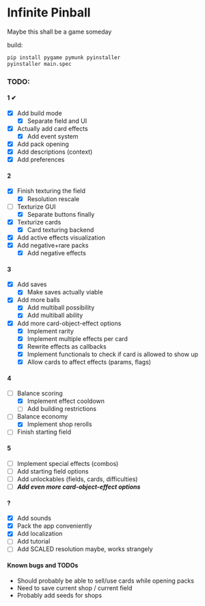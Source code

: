 # Infinite Pinball
Maybe this shall be a game someday

build:
```bash
pip install pygame pymunk pyinstaller
pyinstaller main.spec
```

### TODO:
#### 1 ✔
- [x] Add build mode
  - [x] Separate field and UI
- [x] Actually add card effects
  - [x] Add event system
- [x] Add pack opening
- [x] Add descriptions (context)
- [x] Add preferences
#### 2
- [x] Finish texturing the field
  - [x] Resolution rescale
- [ ] Texturize GUI
  - [x] Separate buttons finally
- [x] Texturize cards
  - [x] Card texturing backend
- [x] Add active effects visualization
- [x] Add negative+rare packs
  - [x] Add negative effects
#### 3
- [x] Add saves
  - [x] Make saves actually viable
- [x] Add more balls
  - [x] Add multiball possibility
  - [x] Add multiball ability
- [x] Add more card-object-effect options
  - [x] Implement rarity
  - [x] Implement multiple effects per card
  - [x] Rewrite effects as callbacks
  - [x] Implement functionals to check if card is allowed to show up
  - [x] Allow cards to affect effects (params, flags)
#### 4
- [ ] Balance scoring
  - [x] Implement effect cooldown
  - [ ] Add building restrictions
- [ ] Balance economy
  - [x] Implement shop rerolls
- [ ] Finish starting field
#### 5
- [ ] Implement special effects (combos)
- [ ] Add starting field options
- [ ] Add unlockables (fields, cards, difficulties)
- [ ] ***Add even more card-object-effect options***
#### ?
- [x] Add sounds
- [x] Pack the app conveniently
- [x] Add localization
- [ ] Add tutorial
- [ ] Add SCALED resolution maybe, works strangely
#### Known bugs and TODOs
- Should probably be able to sell/use cards while opening packs
- Need to save current shop / current field
- Probably add seeds for shops